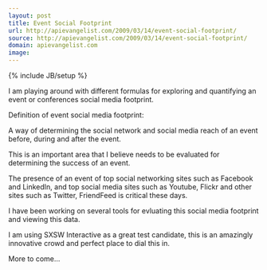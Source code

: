 ```yaml
---
layout: post
title: Event Social Footprint
url: http://apievangelist.com/2009/03/14/event-social-footprint/
source: http://apievangelist.com/2009/03/14/event-social-footprint/
domain: apievangelist.com
image: 
---
```

{% include JB/setup %}<p>I am playing around with different formulas for exploring and quantifying an event or conferences social media footprint.<p></p>
Definition of event social media footprint:<p></p>
A way of determining the social network and social media reach of an event before, during and after the event.<p></p>
This is an important area that I believe needs to be evaluated for determining the success of an event.<p></p>
The presence of an event of top social networking sites such as Facebook and LinkedIn, and top social media sites such as Youtube, Flickr and other sites such as Twitter, FriendFeed is critical these days.<p></p>
I have been working on several tools for evluating this social media footprint and viewing this data.<p></p>
I am using SXSW Interactive as a great test candidate, this is an amazingly innovative crowd and perfect place to dial this in.<p></p>
More to come...</p>
